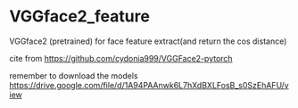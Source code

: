 # VGGface2_feature
VGGface2 (pretrained) for face feature extract(and return the cos distance)

cite from https://github.com/cydonia999/VGGFace2-pytorch

remember to download the models https://drive.google.com/file/d/1A94PAAnwk6L7hXdBXLFosB_s0SzEhAFU/view
